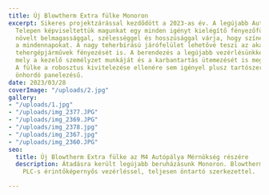 ```yaml
---
title: Új Blowtherm Extra fülke Monoron
excerpt: Sikeres projektzárással kezdődött a 2023-as év. A legújabb Autópálya Mérnökségi
  Telepen képviseltettük magunkat egy minden igényt kielégítő fényezőfülkével. A berendezés
  növelt belmagassággal, szélességgel és hosszúsággal várja, hogy színesebbé tegye
  a mindennapokat. A nagy teherbírású járófelület lehetővé teszi az akár 16 tonnás
  tehergépjárművek fényezését is. A berendezés a legújabb vezérlésünkkel került átadásra,
  mely a kezelő személyzet munkáját és a karbantartás ütemezését is megkönnyíti, elősegíti.
  A fülke a robosztus kivitelezése ellenére sem igényel plusz tartószerkezetet, mivel
  önhordó panelezésű.
date: 2023/03/28
coverImage: "/uploads/2.jpg"
gallery:
- "/uploads/1.jpg"
- "/uploads/img_2377.JPG"
- "/uploads/img_2369.JPG"
- "/uploads/img_2378.jpg"
- "/uploads/img_2367.jpg"
- "/uploads/img_2360.JPG"
seo:
  title: Új Blowtherm Extra fülke az M4 Autópálya Mérnökség részére
  description: Átadásra került legújabb beruházásunk Monoron. Blowtherm Extra fényezőfülke,
    PLC-s érintőképernyős vezérléssel, teljesen öntartó szerkezettel.

---
```

